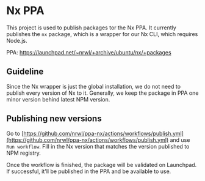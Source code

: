 # Nx PPA

This project is used to publish packages tor the Nx PPA. It currently publishes the `nx` package, which is a wrapper for our Nx CLI, which requires Node.js.

PPA: https://launchpad.net/~nrwl/+archive/ubuntu/nx/+packages

## Guideline

Since the Nx wrapper is just the global installation, we do not need to publish every version of Nx to it. Generally, we keep the package in PPA one minor version behind latest NPM version.

## Publishing new versions

Go to [https://github.com/nrwl/ppa-nx/actions/workflows/publish.yml](https://github.com/nrwl/ppa-nx/actions/workflows/publish.yml) and use `Run workflow`. Fill in the Nx version that matches the version published to NPM registry.

Once the workflow is finished, the package will be validated on Launchpad. If successful, it'll be published in the PPA and be available to use.


